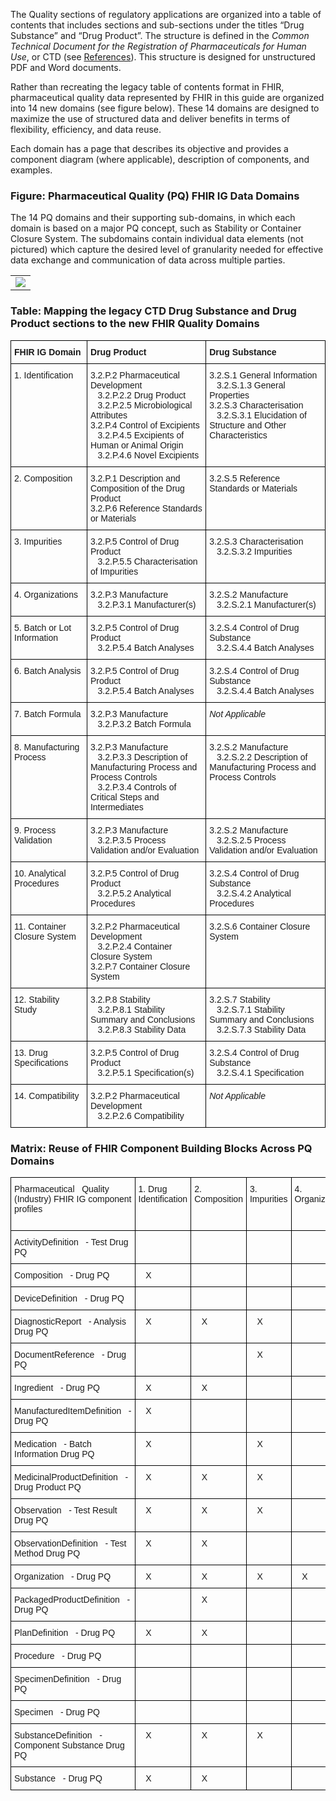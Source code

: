 The Quality sections of regulatory applications are organized into a table of contents that includes sections and sub-sections under the titles “Drug Substance” and “Drug Product”. The structure is defined in the *Common Technical Document for the Registration of Pharmaceuticals for Human Use*, or CTD (see [References](best_practices.html)). This structure is designed for unstructured PDF and Word documents.

Rather than recreating the legacy table of contents format in FHIR, pharmaceutical quality data represented by FHIR in this guide are organized into 14 new domains (see figure below). These 14 domains are designed to maximize the use of structured data and deliver benefits in terms of flexibility, efficiency, and data reuse.

Each domain has a page that describes its objective and provides a component diagram (where applicable), description of components, and examples.

### Figure: Pharmaceutical Quality (PQ) FHIR IG Data Domains
The 14 PQ domains and their supporting sub-domains, in which each domain is based on a major PQ concept, such as Stability or Container Closure System. The subdomains contain individual data elements (not pictured) which capture the desired level of granularity needed for effective data exchange and communication of data across multiple parties.
<table><tr><td><img src="all-domains-dx-PQ.png" usemap="#hotspots"/></td></tr></table>

### Table: Mapping the legacy CTD Drug Substance and Drug Product sections to the new FHIR Quality Domains
<style type="text/css">
.tg  {border-collapse:collapse;border-spacing:0;}
.tg td{border-color:black;border-style:solid;border-width:1px;font-family:Arial, sans-serif;font-size:14px;
  overflow:hidden;padding:10px 5px;word-break:normal;}
.tg th{border-color:black;border-style:solid;border-width:1px;font-family:Arial, sans-serif;font-size:14px;
  font-weight:normal;overflow:hidden;padding:10px 5px;word-break:normal;}
.tg .tg-0lax{text-align:left;vertical-align:top}
</style>
<table class="tg">
<thead>
  <tr>
    <th class="tg-0lax"><b>FHIR IG Domain</b></th>
    <th class="tg-0lax"><b>Drug Product</b></th>
        <th class="tg-0lax"><b>Drug Substance</b></th>
  </tr>
</thead>
<tbody>
  <tr>
    <td class="tg-0lax">1. Identification</td>
    <td class="tg-0lax">3.2.P.2 Pharmaceutical Development
        <br>&nbsp;&nbsp;&nbsp;3.2.P.2.2 Drug Product 
        <br>&nbsp;&nbsp;&nbsp;3.2.P.2.5 Microbiological Attributes
    <br>3.2.P.4 Control of Excipients  
        <br>&nbsp;&nbsp;&nbsp;3.2.P.4.5 Excipients of Human or Animal Origin 
        <br>&nbsp;&nbsp;&nbsp;3.2.P.4.6 Novel Excipients</td>
    <td class="tg-0lax">3.2.S.1 General Information
        <br>&nbsp;&nbsp;&nbsp;3.2.S.1.3 General Properties
    <br>3.2.S.3 Characterisation
        <br>&nbsp;&nbsp;&nbsp;3.2.S.3.1 Elucidation of Structure and Other Characteristics</td>
  </tr>
  <tr>
    <td class="tg-0lax">2. Composition</td>
    <td class="tg-0lax">3.2.P.1 Description and Composition of the Drug Product<br>3.2.P.6 Reference Standards or Materials</td>
    <td class="tg-0lax">3.2.S.5 Reference Standards or Materials</td>
  </tr>
  <tr>
    <td class="tg-0lax">3. Impurities</td>
    <td class="tg-0lax">3.2.P.5 Control of Drug Product
    <br>&nbsp;&nbsp;&nbsp;3.2.P.5.5 Characterisation of Impurities</td>
    <td class="tg-0lax">3.2.S.3 Characterisation
    <br>&nbsp;&nbsp;&nbsp;3.2.S.3.2 Impurities</td>
  </tr>
  <tr>
    <td class="tg-0lax">4. Organizations</td>
    <td class="tg-0lax">3.2.P.3 Manufacture
    <br>&nbsp;&nbsp;&nbsp;3.2.P.3.1 Manufacturer(s)</td>
    <td class="tg-0lax">3.2.S.2 Manufacture
    <br>&nbsp;&nbsp;&nbsp;3.2.S.2.1 Manufacturer(s)</td>
  </tr>
  <tr>
    <td class="tg-0lax">5. Batch or Lot Information</td>
    <td class="tg-0lax">3.2.P.5 Control of Drug Product
    <br>&nbsp;&nbsp;&nbsp;3.2.P.5.4 Batch Analyses</td>
    <td class="tg-0lax">3.2.S.4 Control of Drug Substance
    <br>&nbsp;&nbsp;&nbsp;3.2.S.4.4 Batch Analyses</td>
  </tr>
  <tr>
    <td class="tg-0lax">6. Batch Analysis</td>
    <td class="tg-0lax">3.2.P.5 Control of Drug Product
    <br>&nbsp;&nbsp;&nbsp;3.2.P.5.4 Batch Analyses</td>
    <td class="tg-0lax">3.2.S.4 Control of Drug Substance
    <br>&nbsp;&nbsp;&nbsp;3.2.S.4.4 Batch Analyses</td>
  </tr>
  <tr>
    <td class="tg-0lax">7. Batch Formula</td>
    <td class="tg-0lax">3.2.P.3 Manufacture
    <br>&nbsp;&nbsp;&nbsp;3.2.P.3.2 Batch Formula</td>
    <td class="tg-0lax"><i>Not Applicable</i></td>
  </tr>
  <tr>
    <td class="tg-0lax">8. Manufacturing Process</td>
    <td class="tg-0lax">3.2.P.3 Manufacture
    <br>&nbsp;&nbsp;&nbsp;3.2.P.3.3 Description of Manufacturing Process and Process Controls
    <br>&nbsp;&nbsp;&nbsp;3.2.P.3.4 Controls of Critical Steps and Intermediates</td>
    <td class="tg-0lax">3.2.S.2 Manufacture
    <br>&nbsp;&nbsp;&nbsp;3.2.S.2.2 Description of Manufacturing Process and Process Controls</td>
  </tr>
  <tr>
    <td class="tg-0lax">9. Process Validation</td>
    <td class="tg-0lax">3.2.P.3 Manufacture
    <br>&nbsp;&nbsp;&nbsp;3.2.P.3.5 Process Validation and/or Evaluation</td>
    <td class="tg-0lax">3.2.S.2 Manufacture
    <br>&nbsp;&nbsp;&nbsp;3.2.S.2.5 Process Validation and/or Evaluation</td>
  </tr>
  <tr>
    <td class="tg-0lax">10. Analytical Procedures</td>
    <td class="tg-0lax">3.2.P.5 Control of Drug Product
    <br>&nbsp;&nbsp;&nbsp;3.2.P.5.2 Analytical Procedures</td>
    <td class="tg-0lax">3.2.S.4 Control of Drug Substance
    <br>&nbsp;&nbsp;&nbsp;3.2.S.4.2 Analytical Procedures</td>
  </tr>
  <tr>
    <td class="tg-0lax">11. Container Closure System</td>
    <td class="tg-0lax">3.2.P.2 Pharmaceutical Development
   <br>&nbsp;&nbsp;&nbsp;3.2.P.2.4 Container Closure System
   <br>3.2.P.7 Container Closure System</td>
    <td class="tg-0lax">3.2.S.6 Container Closure System</td>
  </tr>
  <tr>
    <td class="tg-0lax">12. Stability Study</td>
    <td class="tg-0lax">3.2.P.8 Stability
    <br>&nbsp;&nbsp;&nbsp;3.2.P.8.1 Stability Summary and Conclusions
    <br>&nbsp;&nbsp;&nbsp;3.2.P.8.3 Stability Data</td>
    <td class="tg-0lax">3.2.S.7 Stability
    <br>&nbsp;&nbsp;&nbsp;3.2.S.7.1 Stability Summary and Conclusions
    <br>&nbsp;&nbsp;&nbsp;3.2.S.7.3 Stability Data</td>
  </tr>
  <tr>
    <td class="tg-0lax">13. Drug Specifications</td>
    <td class="tg-0lax">3.2.P.5 Control of Drug Product
    <br>&nbsp;&nbsp;&nbsp;3.2.P.5.1 Specification(s)</td>
    <td class="tg-0lax">3.2.S.4 Control of Drug Substance
    <br>&nbsp;&nbsp;&nbsp;3.2.S.4.1 Specification</td>
  </tr>
  <tr>
    <td class="tg-0lax">14. Compatibility</td>
    <td class="tg-0lax">3.2.P.2 Pharmaceutical Development
    <br>&nbsp;&nbsp;&nbsp;3.2.P.2.6 Compatibility</td>
    <td class="tg-0lax"><i>Not Applicable</i></td>
  </tr>
</tbody>
</table>

### Matrix: Reuse of FHIR Component Building Blocks Across PQ Domains

<style type="text/css">
.tg  {border-collapse:collapse;border-spacing:0;}
.tg td{border-color:black;border-style:solid;border-width:1px;font-family:Arial, sans-serif;font-size:14px;
  overflow:hidden;padding:10px 5px;word-break:normal;}
.tg th{border-color:black;border-style:solid;border-width:1px;font-family:Arial, sans-serif;font-size:14px;
  font-weight:normal;overflow:hidden;padding:10px 5px;word-break:normal;}
.tg .tg-0lax{text-align:left;vertical-align:top}
</style>
<table class="tg">
<thead>
  <tr>
    <td class="tg-0lax">Pharmaceutical&nbsp;&nbsp;&nbsp;Quality (Industry) FHIR IG component profiles</td>
    <td class="tg-0lax">1. Drug Identification </td>
    <td class="tg-0lax">2. Composition</td>
    <td class="tg-0lax">3. Impurities</td>
    <td class="tg-0lax">4. Organizations </td>
    <td class="tg-0lax">5. Batch/Lot Information</td>
    <td class="tg-0lax">6. Batch Analysis</td>
    <td class="tg-0lax">7. Batch Formula</td>
    <td class="tg-0lax">8. Manufacturing Process</td>
    <td class="tg-0lax">9. Process Validation</td>
    <td class="tg-0lax">10. Analytical Procedures</td>
    <td class="tg-0lax">11. Container Closure System</td>
    <td class="tg-0lax">12. Stability Study</td>
    <td class="tg-0lax">13. Drug Specification</td>
    <td class="tg-0lax">14. Compatibility</td>
  </tr>
  </thead>
  <tbody>
  <tr>
    <td class="tg-0lax">ActivityDefinition&nbsp;&nbsp;&nbsp;- Test Drug PQ</td>
    <td class="tg-0lax"></td>
    <td class="tg-0lax"></td>
    <td class="tg-0lax"></td>
    <td class="tg-0lax"></td>
    <td class="tg-0lax"></td>
    <td class="tg-0lax"></td>
    <td class="tg-0lax"></td>
    <td class="tg-0lax"></td>
    <td class="tg-0lax">&nbsp;&nbsp;&nbsp;X</td>
    <td class="tg-0lax"></td>
    <td class="tg-0lax"></td>
    <td class="tg-0lax">&nbsp;&nbsp;&nbsp;X</td>
    <td class="tg-0lax"></td>
    <td class="tg-0lax"></td>
  </tr>
  <tr>
    <td class="tg-0lax">Composition&nbsp;&nbsp;&nbsp;- Drug PQ</td>
    <td class="tg-0lax">&nbsp;&nbsp;&nbsp;X</td>
    <td class="tg-0lax"></td>
    <td class="tg-0lax"></td>
    <td class="tg-0lax"></td>
    <td class="tg-0lax"></td>
    <td class="tg-0lax"></td>
    <td class="tg-0lax"></td>
    <td class="tg-0lax"></td>
    <td class="tg-0lax"></td>
    <td class="tg-0lax"></td>
    <td class="tg-0lax"></td>
    <td class="tg-0lax"></td>
    <td class="tg-0lax"></td>
    <td class="tg-0lax"></td>
  </tr>
  <tr>
    <td class="tg-0lax">DeviceDefinition&nbsp;&nbsp;&nbsp;- Drug PQ</td>
    <td class="tg-0lax"></td>
    <td class="tg-0lax"></td>
    <td class="tg-0lax"></td>
    <td class="tg-0lax"></td>
    <td class="tg-0lax"></td>
    <td class="tg-0lax"></td>
    <td class="tg-0lax"></td>
    <td class="tg-0lax">&nbsp;&nbsp;&nbsp;X</td>
    <td class="tg-0lax">&nbsp;&nbsp;&nbsp;X</td>
    <td class="tg-0lax">&nbsp;&nbsp;&nbsp;X</td>
    <td class="tg-0lax"></td>
    <td class="tg-0lax"></td>
    <td class="tg-0lax"></td>
    <td class="tg-0lax"></td>
  </tr>
  <tr>
    <td class="tg-0lax">DiagnosticReport&nbsp;&nbsp;&nbsp;- Analysis Drug PQ</td>
    <td class="tg-0lax">&nbsp;&nbsp;&nbsp;X</td>
    <td class="tg-0lax">&nbsp;&nbsp;&nbsp;X</td>
    <td class="tg-0lax">&nbsp;&nbsp;&nbsp;X</td>
    <td class="tg-0lax"></td>
    <td class="tg-0lax"></td>
    <td class="tg-0lax">&nbsp;&nbsp;&nbsp;X</td>
    <td class="tg-0lax"></td>
    <td class="tg-0lax"></td>
    <td class="tg-0lax">&nbsp;&nbsp;&nbsp;X</td>
    <td class="tg-0lax"></td>
    <td class="tg-0lax"></td>
    <td class="tg-0lax">&nbsp;&nbsp;&nbsp;X</td>
    <td class="tg-0lax"></td>
    <td class="tg-0lax">&nbsp;&nbsp;&nbsp;X</td>
  </tr>
  <tr>
    <td class="tg-0lax">DocumentReference&nbsp;&nbsp;&nbsp;- Drug PQ</td>
    <td class="tg-0lax"></td>
    <td class="tg-0lax"></td>
    <td class="tg-0lax">&nbsp;&nbsp;&nbsp;X</td>
    <td class="tg-0lax"></td>
    <td class="tg-0lax"></td>
    <td class="tg-0lax"></td>
    <td class="tg-0lax"></td>
    <td class="tg-0lax">&nbsp;&nbsp;&nbsp;X</td>
    <td class="tg-0lax"></td>
    <td class="tg-0lax"></td>
    <td class="tg-0lax"></td>
    <td class="tg-0lax"></td>
    <td class="tg-0lax"></td>
    <td class="tg-0lax"></td>
  </tr>
  <tr>
    <td class="tg-0lax">Ingredient&nbsp;&nbsp;&nbsp;- Drug PQ</td>
    <td class="tg-0lax">&nbsp;&nbsp;&nbsp;X</td>
    <td class="tg-0lax">&nbsp;&nbsp;&nbsp;X</td>
    <td class="tg-0lax"></td>
    <td class="tg-0lax"></td>
    <td class="tg-0lax"></td>
    <td class="tg-0lax">&nbsp;&nbsp;&nbsp;X</td>
    <td class="tg-0lax">&nbsp;&nbsp;&nbsp;X</td>
    <td class="tg-0lax">&nbsp;&nbsp;&nbsp;X</td>
    <td class="tg-0lax">&nbsp;&nbsp;&nbsp;X</td>
    <td class="tg-0lax"></td>
    <td class="tg-0lax">&nbsp;&nbsp;&nbsp;X</td>
    <td class="tg-0lax">&nbsp;&nbsp;&nbsp;X</td>
    <td class="tg-0lax">&nbsp;&nbsp;&nbsp;X</td>
    <td class="tg-0lax"></td>
  </tr>
  <tr>
    <td class="tg-0lax">ManufacturedItemDefinition&nbsp;&nbsp;&nbsp;- Drug PQ</td>
    <td class="tg-0lax">&nbsp;&nbsp;&nbsp;X</td>
    <td class="tg-0lax"></td>
    <td class="tg-0lax"></td>
    <td class="tg-0lax"></td>
    <td class="tg-0lax"></td>
    <td class="tg-0lax"></td>
    <td class="tg-0lax"></td>
    <td class="tg-0lax"></td>
    <td class="tg-0lax"></td>
    <td class="tg-0lax"></td>
    <td class="tg-0lax">&nbsp;&nbsp;&nbsp;X</td>
    <td class="tg-0lax"></td>
    <td class="tg-0lax"></td>
    <td class="tg-0lax"></td>
  </tr>
  <tr>
    <td class="tg-0lax">Medication&nbsp;&nbsp;&nbsp;- Batch Information Drug PQ</td>
    <td class="tg-0lax">&nbsp;&nbsp;&nbsp;X</td>
    <td class="tg-0lax"></td>
    <td class="tg-0lax">&nbsp;&nbsp;&nbsp;X</td>
    <td class="tg-0lax"></td>
    <td class="tg-0lax">&nbsp;&nbsp;&nbsp;X</td>
    <td class="tg-0lax">&nbsp;&nbsp;&nbsp;X</td>
    <td class="tg-0lax">&nbsp;&nbsp;&nbsp;X</td>
    <td class="tg-0lax"></td>
    <td class="tg-0lax">&nbsp;&nbsp;&nbsp;X</td>
    <td class="tg-0lax"></td>
    <td class="tg-0lax"></td>
    <td class="tg-0lax">&nbsp;&nbsp;&nbsp;X</td>
    <td class="tg-0lax"></td>
    <td class="tg-0lax">&nbsp;&nbsp;&nbsp;X</td>
  </tr>
  <tr>
    <td class="tg-0lax">MedicinalProductDefinition&nbsp;&nbsp;&nbsp;- Drug Product PQ</td>
    <td class="tg-0lax">&nbsp;&nbsp;&nbsp;X</td>
    <td class="tg-0lax">&nbsp;&nbsp;&nbsp;X</td>
    <td class="tg-0lax">&nbsp;&nbsp;&nbsp;X</td>
    <td class="tg-0lax"></td>
    <td class="tg-0lax">&nbsp;&nbsp;&nbsp;X</td>
    <td class="tg-0lax">&nbsp;&nbsp;&nbsp;X</td>
    <td class="tg-0lax">&nbsp;&nbsp;&nbsp;X</td>
    <td class="tg-0lax">&nbsp;&nbsp;&nbsp;X</td>
    <td class="tg-0lax">&nbsp;&nbsp;&nbsp;X</td>
    <td class="tg-0lax">&nbsp;&nbsp;&nbsp;X</td>
    <td class="tg-0lax">&nbsp;&nbsp;&nbsp;X</td>
    <td class="tg-0lax">&nbsp;&nbsp;&nbsp;X</td>
    <td class="tg-0lax">&nbsp;&nbsp;&nbsp;X</td>
    <td class="tg-0lax">&nbsp;&nbsp;&nbsp;X</td>
  </tr>
  <tr>
    <td class="tg-0lax">Observation&nbsp;&nbsp;&nbsp;- Test Result Drug PQ</td>
    <td class="tg-0lax">&nbsp;&nbsp;&nbsp;X</td>
    <td class="tg-0lax">&nbsp;&nbsp;&nbsp;X</td>
    <td class="tg-0lax">&nbsp;&nbsp;&nbsp;X</td>
    <td class="tg-0lax"></td>
    <td class="tg-0lax"></td>
    <td class="tg-0lax">&nbsp;&nbsp;&nbsp;X</td>
    <td class="tg-0lax"></td>
    <td class="tg-0lax"></td>
    <td class="tg-0lax">&nbsp;&nbsp;&nbsp;X</td>
    <td class="tg-0lax"></td>
    <td class="tg-0lax"></td>
    <td class="tg-0lax">&nbsp;&nbsp;&nbsp;X</td>
    <td class="tg-0lax"></td>
    <td class="tg-0lax">&nbsp;&nbsp;&nbsp;X</td>
  </tr>
  <tr>
    <td class="tg-0lax">ObservationDefinition&nbsp;&nbsp;&nbsp;- Test Method Drug PQ</td>
    <td class="tg-0lax">&nbsp;&nbsp;&nbsp;X</td>
    <td class="tg-0lax">&nbsp;&nbsp;&nbsp;X</td>
    <td class="tg-0lax"></td>
    <td class="tg-0lax"></td>
    <td class="tg-0lax"></td>
    <td class="tg-0lax">&nbsp;&nbsp;&nbsp;X</td>
    <td class="tg-0lax"></td>
    <td class="tg-0lax"></td>
    <td class="tg-0lax">&nbsp;&nbsp;&nbsp;X</td>
    <td class="tg-0lax">&nbsp;&nbsp;&nbsp;X</td>
    <td class="tg-0lax">&nbsp;&nbsp;&nbsp;X</td>
    <td class="tg-0lax">&nbsp;&nbsp;&nbsp;X</td>
    <td class="tg-0lax">&nbsp;&nbsp;&nbsp;X</td>
    <td class="tg-0lax">&nbsp;&nbsp;&nbsp;X</td>
  </tr>
  <tr>
    <td class="tg-0lax">Organization&nbsp;&nbsp;&nbsp;- Drug PQ</td>
    <td class="tg-0lax">&nbsp;&nbsp;&nbsp;X</td>
    <td class="tg-0lax">&nbsp;&nbsp;&nbsp;X</td>
    <td class="tg-0lax">&nbsp;&nbsp;&nbsp;X</td>
    <td class="tg-0lax">&nbsp;&nbsp;&nbsp;X</td>
    <td class="tg-0lax">&nbsp;&nbsp;&nbsp;X</td>
    <td class="tg-0lax">&nbsp;&nbsp;&nbsp;X</td>
    <td class="tg-0lax"></td>
    <td class="tg-0lax">&nbsp;&nbsp;&nbsp;X</td>
    <td class="tg-0lax">&nbsp;&nbsp;&nbsp;X</td>
    <td class="tg-0lax"></td>
    <td class="tg-0lax"></td>
    <td class="tg-0lax">&nbsp;&nbsp;&nbsp;X</td>
    <td class="tg-0lax">&nbsp;&nbsp;&nbsp;X</td>
    <td class="tg-0lax">&nbsp;&nbsp;&nbsp;X</td>
  </tr>
  <tr>
    <td class="tg-0lax">PackagedProductDefinition&nbsp;&nbsp;&nbsp;- Drug PQ</td>
    <td class="tg-0lax"></td>
    <td class="tg-0lax">&nbsp;&nbsp;&nbsp;X</td>
    <td class="tg-0lax"></td>
    <td class="tg-0lax"></td>
    <td class="tg-0lax"></td>
    <td class="tg-0lax"></td>
    <td class="tg-0lax"></td>
    <td class="tg-0lax"></td>
    <td class="tg-0lax"></td>
    <td class="tg-0lax"></td>
    <td class="tg-0lax">&nbsp;&nbsp;&nbsp;X</td>
    <td class="tg-0lax"></td>
    <td class="tg-0lax"></td>
    <td class="tg-0lax"></td>
  </tr>
  <tr>
    <td class="tg-0lax">PlanDefinition&nbsp;&nbsp;&nbsp;- Drug PQ</td>
    <td class="tg-0lax">&nbsp;&nbsp;&nbsp;X</td>
    <td class="tg-0lax">&nbsp;&nbsp;&nbsp;X</td>
    <td class="tg-0lax"></td>
    <td class="tg-0lax"></td>
    <td class="tg-0lax"></td>
    <td class="tg-0lax">&nbsp;&nbsp;&nbsp;X</td>
    <td class="tg-0lax"></td>
    <td class="tg-0lax">&nbsp;&nbsp;&nbsp;X</td>
    <td class="tg-0lax">&nbsp;&nbsp;&nbsp;X</td>
    <td class="tg-0lax">&nbsp;&nbsp;&nbsp;X</td>
    <td class="tg-0lax">&nbsp;&nbsp;&nbsp;X</td>
    <td class="tg-0lax">&nbsp;&nbsp;&nbsp;X</td>
    <td class="tg-0lax">&nbsp;&nbsp;&nbsp;X</td>
    <td class="tg-0lax">&nbsp;&nbsp;&nbsp;X</td>
  </tr>
  <tr>
    <td class="tg-0lax">Procedure&nbsp;&nbsp;&nbsp;- Drug PQ</td>
    <td class="tg-0lax"></td>
    <td class="tg-0lax"></td>
    <td class="tg-0lax"></td>
    <td class="tg-0lax"></td>
    <td class="tg-0lax"></td>
    <td class="tg-0lax"></td>
    <td class="tg-0lax"></td>
    <td class="tg-0lax"></td>
    <td class="tg-0lax">&nbsp;&nbsp;&nbsp;X</td>
    <td class="tg-0lax"></td>
    <td class="tg-0lax"></td>
    <td class="tg-0lax"></td>
    <td class="tg-0lax"></td>
    <td class="tg-0lax"></td>
  </tr>
  <tr>
    <td class="tg-0lax">SpecimenDefinition&nbsp;&nbsp;&nbsp;- Drug PQ</td>
    <td class="tg-0lax"></td>
    <td class="tg-0lax"></td>
    <td class="tg-0lax"></td>
    <td class="tg-0lax"></td>
    <td class="tg-0lax"></td>
    <td class="tg-0lax"></td>
    <td class="tg-0lax"></td>
    <td class="tg-0lax"></td>
    <td class="tg-0lax"></td>
    <td class="tg-0lax">&nbsp;&nbsp;&nbsp;X</td>
    <td class="tg-0lax"></td>
    <td class="tg-0lax">&nbsp;&nbsp;&nbsp;X</td>
    <td class="tg-0lax"></td>
    <td class="tg-0lax"></td>
  </tr>
  <tr>
    <td class="tg-0lax">Specimen&nbsp;&nbsp;&nbsp;- Drug PQ</td>
    <td class="tg-0lax"></td>
    <td class="tg-0lax"></td>
    <td class="tg-0lax"></td>
    <td class="tg-0lax"></td>
    <td class="tg-0lax">&nbsp;&nbsp;&nbsp;X</td>
    <td class="tg-0lax"></td>
    <td class="tg-0lax"></td>
    <td class="tg-0lax"></td>
    <td class="tg-0lax"></td>
    <td class="tg-0lax"></td>
    <td class="tg-0lax"></td>
    <td class="tg-0lax">&nbsp;&nbsp;&nbsp;X</td>
    <td class="tg-0lax"></td>
    <td class="tg-0lax"></td>
  </tr>
  <tr>
    <td class="tg-0lax">SubstanceDefinition&nbsp;&nbsp;&nbsp;- Component Substance Drug PQ</td>
    <td class="tg-0lax">&nbsp;&nbsp;&nbsp;X</td>
    <td class="tg-0lax">&nbsp;&nbsp;&nbsp;X</td>
    <td class="tg-0lax">&nbsp;&nbsp;&nbsp;X</td>
    <td class="tg-0lax"></td>
    <td class="tg-0lax">&nbsp;&nbsp;&nbsp;X</td>
    <td class="tg-0lax">&nbsp;&nbsp;&nbsp;X</td>
    <td class="tg-0lax">&nbsp;&nbsp;&nbsp;X</td>
    <td class="tg-0lax">&nbsp;&nbsp;&nbsp;X</td>
    <td class="tg-0lax">&nbsp;&nbsp;&nbsp;X</td>
    <td class="tg-0lax">&nbsp;&nbsp;&nbsp;X</td>
    <td class="tg-0lax">&nbsp;&nbsp;&nbsp;X</td>
    <td class="tg-0lax">&nbsp;&nbsp;&nbsp;X</td>
    <td class="tg-0lax">&nbsp;&nbsp;&nbsp;X</td>
    <td class="tg-0lax"></td>
  </tr>
  <tr>
    <td class="tg-0lax">Substance&nbsp;&nbsp;&nbsp;- Drug PQ</td>
    <td class="tg-0lax">&nbsp;&nbsp;&nbsp;X</td>
    <td class="tg-0lax">&nbsp;&nbsp;&nbsp;X</td>
    <td class="tg-0lax"></td>
    <td class="tg-0lax"></td>
    <td class="tg-0lax"></td>
    <td class="tg-0lax">&nbsp;&nbsp;&nbsp;X</td>
    <td class="tg-0lax"></td>
    <td class="tg-0lax"></td>
    <td class="tg-0lax">&nbsp;&nbsp;&nbsp;X</td>
    <td class="tg-0lax"></td>
    <td class="tg-0lax"></td>
    <td class="tg-0lax">&nbsp;&nbsp;&nbsp;X</td>
    <td class="tg-0lax"></td>
    <td class="tg-0lax"></td>
  </tr>
</tbody>
</table>

<map name="hotspots">
  <area shape='rect' coords='43,45,451,192' title='Identification' href='identification.html' alt='Identification' />
			<area shape='rect' coords='-4,201,301,312' title='Composition' href='composition.html' alt='Composition' />
			<area shape='rect' coords='21,325,368,394' title='Impurities' href='impurities.html' alt='Impurities' />
			<area shape='rect' coords='144,401,416,517' title='Organization' href='organizations.html' alt='Organization' />
			<area shape='rect' coords='48,522,404,596' title='Batch / Lot Information' href='batch_info.html' alt='Batch / Lot Information' />
			<area shape='rect' coords='49,603,403,678' title='Batch Analysis' href='batch_anal.html' alt='Batch Analysis' />
			<area shape='rect' coords='746,42,1096,193' title='Manufacturing' href='mnf_process.html' alt='Manufacturing' />
			<area shape='rect' coords='90,684,418,759' title='Batch Formula' href='batch_formula.html' alt='Batch Formula' />
			<area shape='rect' coords='746,199,1078,276' title='Process Validation' href='process_valid.html' alt='Process Validation' />
			<area shape='rect' coords='746,289,1100,364' title='Analytical Procedures' href='anal_proc.html' alt='Analytical Procedures' />
			<area shape='rect' coords='801,367,1233,460' title='Container Closure System' href='container.html' alt='Container Closure System' />
			<area shape='rect' coords='787,463,1104,571' title='Stability Study' href='stability.html' alt='Stability Study' />
			<area shape='rect' coords='809,579,1120,659' title='Specification' href='drug_specification.html' alt='Specification' />
			<area shape='rect' coords='780,662,1115,754' title='Compatibility' href='compatibility.html' alt='Compatibility' />
			<area shape='rect' coords='453,41,745,754' title='Click on the sections' href='domains.html' />
  
  
</map>